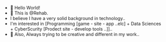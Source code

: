 
- 👋 Hello World!
- 👀 This is @Rehab.
- I believe I have a very solid background in technology.. 
- I'm interested in [Programming [game - site - app ..elc] + Data Sciences + CyberScurity [Prodect site - develop tools ..]]..
- 💞️ Also, Always trying to be creative and different in my work..


<!---
Rehab-Alsuliman/Rehab-Alsuliman is a ✨ special ✨ repository because its `README.md` (this file) appears on your GitHub profile.
You can click the Preview link to take a look at your changes.
--->
